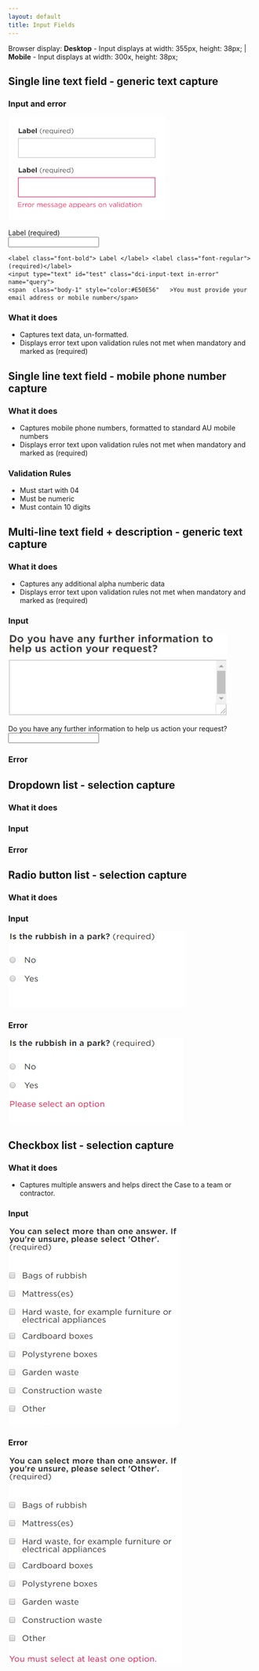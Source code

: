 ```yaml
---
layout: default
title: Input Fields
---
```


Browser display: __Desktop__ - Input displays at width: 355px, height: 38px; | __Mobile__ - Input displays at width: 300x, height: 38px;

## Single line text field - generic text capture

### Input and error
![](img/Components_text_input_single_line.png) 

<div class="dci">

  <label class="font-bold"> Label </label> <label class="font-regular">(required)</label>  
  <input type="text" id="test" class="dci-input-text" name="query">
  
    <label class="font-bold"> Label </label> <label class="font-regular">(required)</label>
    <input type="text" id="test" class="dci-input-text in-error" name="query">
    <span  class="body-1" style="color:#E50E56"   >You must provide your email address or mobile number</span>
    
</div>
  

### What it does 
- Captures text data, un-formatted.
- Displays error text upon validation rules not met when mandatory and marked as (required)

## Single line text field - mobile phone number capture

### What it does 
- Captures mobile phone numbers, formatted to standard AU mobile numbers
- Displays error text upon validation rules not met when mandatory and marked as (required)

### Validation Rules
- Must start with 04
- Must be numeric
- Must contain 10 digits

## Multi-line text field + description - generic text capture

### What it does 
- Captures any additional alpha numberic data
- Displays error text upon validation rules not met when mandatory and marked as (required)

### Input
![](img/multiline_text_field.png)  

<div class="dci">
  <label class="font-bold"> Do you have any further information to help us action your request? </label>   
  <input type="text" id="test" class="dci-input-text" name="query">    
</div>

### Error
## Dropdown list - selection capture
### What it does
### Input
### Error
## Radio button list - selection capture
### What it does
### Input
![](img/radio.png)  
### Error
![](img/radio_error.png) 
## Checkbox list - selection capture
### What it does 
- Captures multiple answers and helps direct the Case to a team or contractor.

### Input
![](img/checklist.png)  
### Error
![](img/checklist_error.png) 

